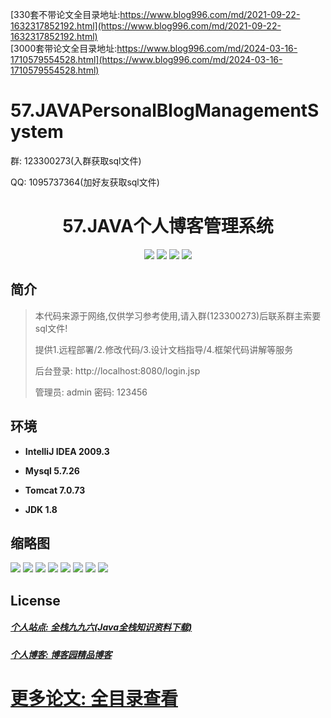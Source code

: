 [330套不带论文全目录地址:https://www.blog996.com/md/2021-09-22-1632317852192.html](https://www.blog996.com/md/2021-09-22-1632317852192.html)<br/>
[3000套带论文全目录地址:https://www.blog996.com/md/2024-03-16-1710579554528.html](https://www.blog996.com/md/2024-03-16-1710579554528.html)
# 57.JAVAPersonalBlogManagementSystem

<p>群: 123300273(入群获取sql文件)</p>
<p>QQ: 1095737364(加好友获取sql文件)</p>

<p><h1 align="center">57.JAVA个人博客管理系统</h1></p>


<p align="center">
	<img src="https://img.shields.io/badge/jdk-1.8-orange.svg"/>
    <img src="https://img.shields.io/badge/spring-5.x-lightgrey.svg"/>
    <img src="https://img.shields.io/badge/mybatis-3.x-blue.svg"/>
    <img src="https://img.shields.io/badge/springMVC-3.x-yellow.svg"/>
</p>

## 简介

> 本代码来源于网络,仅供学习参考使用,请入群(123300273)后联系群主索要sql文件!
>
> 提供1.远程部署/2.修改代码/3.设计文档指导/4.框架代码讲解等服务
>
> 后台登录: http://localhost:8080/login.jsp
>
> 管理员: admin   密码: 123456



## 环境

- <b>IntelliJ IDEA 2009.3</b>

- <b>Mysql 5.7.26</b>

- <b>Tomcat 7.0.73</b>

- <b>JDK 1.8</b>


## 缩略图

![](https://img2020.cnblogs.com/blog/588112/202112/588112-20211231232704302-875044148.png)
![](https://img2020.cnblogs.com/blog/588112/202112/588112-20211231232726183-1713718153.png)
![](https://img2020.cnblogs.com/blog/588112/202112/588112-20211231232710121-1840912862.png)
![](https://img2020.cnblogs.com/blog/588112/202112/588112-20211231232738833-439014064.png)
![](https://img2020.cnblogs.com/blog/588112/202112/588112-20211231232745306-621617734.png)
![](https://img2020.cnblogs.com/blog/588112/202112/588112-20211231232751211-1099968142.png)
![](https://img2020.cnblogs.com/blog/588112/202112/588112-20211231232758231-1499626457.png)
![](https://img2020.cnblogs.com/blog/588112/202112/588112-20211231232804053-529137404.png)



## License

##### [个人站点: 全栈九九六(Java全栈知识资料下载)](https://www.blog996.com/)
##### [个人博客: 博客园精品博客](https://www.cnblogs.com/yysbolg/)
# [更多论文: 全目录查看](https://www.blog996.com/md/2021-09-22-1632317852192.html)


